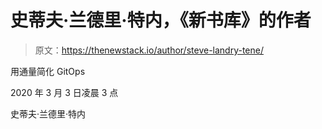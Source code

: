 # 史蒂夫·兰德里·特内，《新书库》的作者

> 原文：<https://thenewstack.io/author/steve-landry-tene/>

用通量简化 GitOps

2020 年 3 月 3 日凌晨 3 点

史蒂夫·兰德里·特内
